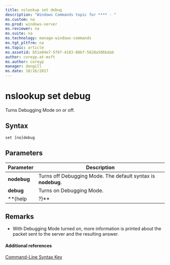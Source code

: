 ```yaml
---
title: nslookup set debug
description: "Windows Commands topic for **** - "
ms.custom: na
ms.prod: windows-server
ms.reviewer: na
ms.suite: na
ms.technology: manage-windows-commands
ms.tgt_pltfrm: na
ms.topic: article
ms.assetid: b51e04e7-5f6f-4183-88bf-5628a506bdab
author: coreyp-at-msft
ms.author: coreyp
manager: dongill
ms.date: 10/16/2017
---
```


# nslookup set debug



Turns Debugging Mode on or off.

## Syntax

```
set [no]debug
```

## Parameters

|  Parameter  |                         Description                          |
|-------------|--------------------------------------------------------------|
| **nodebug** | Turns off Debugging Mode. The default syntax is **nodebug**. |
|  **debug**  |                   Turns on Debugging Mode.                   |
|  \*\*{help  |                            ?}\*\*                            |

## Remarks

-   With Debugging Mode turned on, more information is printed about the packet sent to the server and the resulting answer.

#### Additional references

[Command-Line Syntax Key](command-line-syntax-key.md)